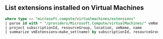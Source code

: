## List extensions installed on Virtual Machines

```sql
where type == "microsoft.compute/virtualmachines/extensions"
| parse id with * "/providers/Microsoft.Compute/virtualMachines/" vmName "/extensions/" *
| project subscriptionId, resourceGroup, location, vmName, name
| summarize vmExtensions=make_set(name) by subscriptionId, resourceGroup, location, vmName
```
